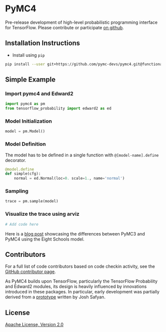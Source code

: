 # PyMC4

Pre-release development of high-level probabilistic programming interface for TensorFlow.  Please contribute or participate [on github](https://github.com/pymc-devs/pymc4).

## Installation Instructions
 - Install using `pip`
 ``` bash
 pip install --user git+https://github.com/pymc-devs/pymc4.git@functional#egg=pymc4
 ```
 
## Simple Example
### Import pymc4 and Edward2
``` python
import pymc4 as pm
from tensorflow_probability import edward2 as ed
```
### Model Initialization
``` python
model = pm.Model()
```

### Model Definition
The model has to be defined in a single function with `@[model-name].define` decorator.
``` python
@model.define
def simple(cfg):
    normal = ed.Normal(loc=0. scale=1., name='normal')
```

### Sampling
``` python
trace = pm.sample(model)
```

### Visualize the trace using arviz
``` python
# Add code here
```


Here is a [blog post](https://sharanry.github.io/post/eight-schools-model/) showcasing the differences between PyMC3 and PyMC4 using the Eight Schools model.
 
## Contributors

For a full list of code contributors based on code checkin activity, see the [GitHub contributor page](https://github.com/pymc-devs/pymc4/graphs/contributors).

As PyMC4 builds upon TensorFlow, particularly the TensorFlow Probability and Edward2 modules, its design is heavily influenced by innovations introduced in these packages. In particular, early development was partially derived from a [prototype](https://github.com/tensorflow/probability/blob/9c2a4c8bbeddebded2b998027ec7111dcdfd9070/discussion/higher_level_modeling_api_demo.ipynb) written by Josh Safyan.

## License

[Apache License, Version 2.0](https://github.com/pymc-devs/pymc4/blob/master/LICENSE)
